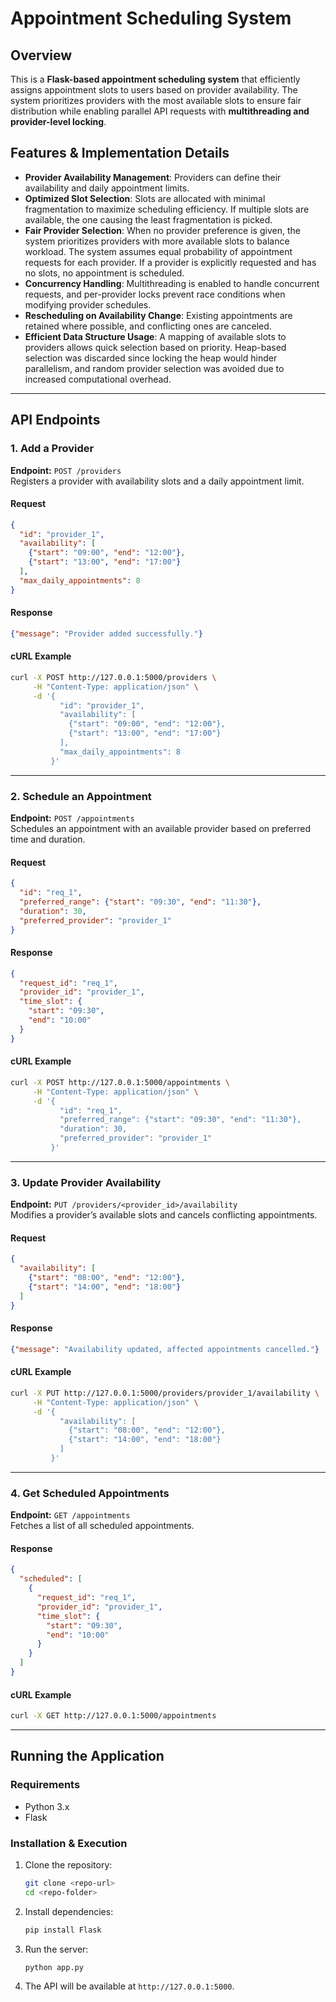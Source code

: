 # Appointment Scheduling System  

## Overview  
This is a **Flask-based appointment scheduling system** that efficiently assigns appointment slots to users based on provider availability. The system prioritizes providers with the most available slots to ensure fair distribution while enabling parallel API requests with **multithreading and provider-level locking**.  

## Features & Implementation Details  
- **Provider Availability Management**: Providers can define their availability and daily appointment limits.  
- **Optimized Slot Selection**: Slots are allocated with minimal fragmentation to maximize scheduling efficiency. If multiple slots are available, the one causing the least fragmentation is picked.  
- **Fair Provider Selection**: When no provider preference is given, the system prioritizes providers with more available slots to balance workload. The system assumes equal probability of appointment requests for each provider. If a provider is explicitly requested and has no slots, no appointment is scheduled.  
- **Concurrency Handling**: Multithreading is enabled to handle concurrent requests, and per-provider locks prevent race conditions when modifying provider schedules.  
- **Rescheduling on Availability Change**: Existing appointments are retained where possible, and conflicting ones are canceled.  
- **Efficient Data Structure Usage**: A mapping of available slots to providers allows quick selection based on priority. Heap-based selection was discarded since locking the heap would hinder parallelism, and random provider selection was avoided due to increased computational overhead.

---

## API Endpoints  

### 1. Add a Provider  
**Endpoint:** `POST /providers`  
Registers a provider with availability slots and a daily appointment limit.  

#### Request  
```json
{
  "id": "provider_1",
  "availability": [
    {"start": "09:00", "end": "12:00"},
    {"start": "13:00", "end": "17:00"}
  ],
  "max_daily_appointments": 8
}
```

#### Response  
```json
{"message": "Provider added successfully."}
```

#### cURL Example  
```sh
curl -X POST http://127.0.0.1:5000/providers \
     -H "Content-Type: application/json" \
     -d '{
           "id": "provider_1",
           "availability": [
             {"start": "09:00", "end": "12:00"},
             {"start": "13:00", "end": "17:00"}
           ],
           "max_daily_appointments": 8
         }'
```

---

### 2. Schedule an Appointment  
**Endpoint:** `POST /appointments`  
Schedules an appointment with an available provider based on preferred time and duration.  

#### Request  
```json
{
  "id": "req_1",
  "preferred_range": {"start": "09:30", "end": "11:30"},
  "duration": 30,
  "preferred_provider": "provider_1"
}
```

#### Response  
```json
{
  "request_id": "req_1",
  "provider_id": "provider_1",
  "time_slot": {
    "start": "09:30",
    "end": "10:00"
  }
}
```

#### cURL Example  
```sh
curl -X POST http://127.0.0.1:5000/appointments \
     -H "Content-Type: application/json" \
     -d '{
           "id": "req_1",
           "preferred_range": {"start": "09:30", "end": "11:30"},
           "duration": 30,
           "preferred_provider": "provider_1"
         }'
```

---

### 3. Update Provider Availability  
**Endpoint:** `PUT /providers/<provider_id>/availability`  
Modifies a provider’s available slots and cancels conflicting appointments.  

#### Request  
```json
{
  "availability": [
    {"start": "08:00", "end": "12:00"},
    {"start": "14:00", "end": "18:00"}
  ]
}
```

#### Response  
```json
{"message": "Availability updated, affected appointments cancelled."}
```

#### cURL Example  
```sh
curl -X PUT http://127.0.0.1:5000/providers/provider_1/availability \
     -H "Content-Type: application/json" \
     -d '{
           "availability": [
             {"start": "08:00", "end": "12:00"},
             {"start": "14:00", "end": "18:00"}
           ]
         }'
```

---

### 4. Get Scheduled Appointments  
**Endpoint:** `GET /appointments`  
Fetches a list of all scheduled appointments.  

#### Response  
```json
{
  "scheduled": [
    {
      "request_id": "req_1",
      "provider_id": "provider_1",
      "time_slot": {
        "start": "09:30",
        "end": "10:00"
      }
    }
  ]
}
```

#### cURL Example  
```sh
curl -X GET http://127.0.0.1:5000/appointments
```

---

## Running the Application  

### **Requirements**  
- Python 3.x  
- Flask  

### **Installation & Execution**  
1. Clone the repository:  
   ```sh
   git clone <repo-url>
   cd <repo-folder>
   ```
2. Install dependencies:  
   ```sh
   pip install Flask
   ```
3. Run the server:  
   ```sh
   python app.py
   ```
4. The API will be available at `http://127.0.0.1:5000`.  

